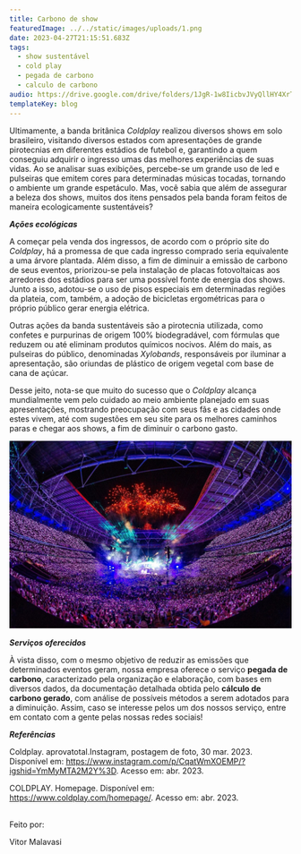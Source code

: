 ```yaml
---
title: Carbono de show
featuredImage: ../../static/images/uploads/1.png
date: 2023-04-27T21:15:51.683Z
tags:
  - show sustentável
  - cold play
  - pegada de carbono
  - calculo de carbono
audio: https://drive.google.com/drive/folders/1JgR-1w8IicbvJVyQllHY4XrTNzHfJjHr?usp=sharing
templateKey: blog
---
```


Ultimamente, a banda britânica _Coldplay_ realizou diversos shows em solo brasileiro, visitando diversos estados com apresentações de grande pirotecnias em diferentes estádios de futebol e, garantindo a quem conseguiu adquirir o ingresso umas das melhores experiências de suas vidas. Ao se analisar suas exibições, percebe-se um grande uso de led e pulseiras que emitem cores para determinadas músicas tocadas, tornando o ambiente um grande espetáculo. Mas, você sabia que além de assegurar a beleza dos shows, muitos dos itens pensados pela banda foram feitos de maneira ecologicamente sustentáveis?

**_Ações ecológicas_**

A começar pela venda dos ingressos, de acordo com o próprio site do _Coldplay_, há a promessa de que cada ingresso comprado seria equivalente a uma árvore plantada. Além disso, a fim de diminuir a emissão de carbono de seus eventos, priorizou-se pela instalação de placas fotovoltaicas aos arredores dos estádios para ser uma possível fonte de energia dos shows. Junto a isso, adotou-se o uso de pisos especiais em determinadas regiões da plateia, com, também, a adoção de bicicletas ergométricas para o próprio público gerar energia elétrica.

Outras ações da banda sustentáveis são a pirotecnia utilizada, como confetes e purpurinas de origem 100% biodegradável, com fórmulas que reduzem ou até eliminam produtos químicos nocivos. Além do mais, as pulseiras do público, denominadas _Xylobands_, responsáveis por iluminar a apresentação, são oriundas de plástico de origem vegetal com base de cana de açúcar.

Desse jeito, nota-se que muito do sucesso que o _Coldplay_ alcança mundialmente vem pelo cuidado ao meio ambiente planejado em suas apresentações, mostrando preocupação com seus fãs e as cidades onde estes vivem, até com sugestões em seu site para os melhores caminhos paras e chegar aos shows, a fim de diminuir o carbono gasto.

![Imagem tiradas em um dos shows realizados em São Paulo](../../static/images/uploads/cold-play.jpg 'Imagem tiradas em um dos shows realizados em São Paulo')

**_S﻿erviços oferecidos_**

À vista disso, com o mesmo objetivo de reduzir as emissões que determinados eventos geram, nossa empresa oferece o serviço **pegada de carbono**, caracterizado pela organização e elaboração, com bases em diversos dados, da documentação detalhada obtida pelo **cálculo de carbono gerado**, com análise de possíveis métodos a serem adotados para a diminuição. Assim, caso se interesse pelos um dos nossos serviço, entre em contato com a gente pelas nossas redes sociais!

**_R﻿eferências_**

Coldplay. aprovatotal.Instagram, postagem de foto, 30 mar. 2023. Disponível em: <https://www.instagram.com/p/CqatWmXOEMP/?igshid=YmMyMTA2M2Y%3D>. Acesso em: abr. 2023.

COLDPLAY. Homepage. Disponível em: <https://www.coldplay.com/homepage/>. Acesso em: abr. 2023.

\
F﻿eito por:

V﻿itor Malavasi
